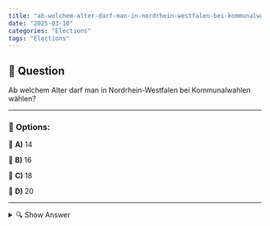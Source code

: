 ```yaml
---
title: "ab-welchem-alter-darf-man-in-nordrhein-westfalen-bei-kommunalwahlen-wahlen"
date: "2025-03-10"
categories: "Elections"
tags: "Elections"
---
```


## 📌 **Question**

Ab welchem Alter darf man in Nordrhein-Westfalen bei Kommunalwahlen wählen?



---

### 📝 **Options:**

🔘 **A)** 14

🔘 **B)** 16

🔘 **C)** 18

🔘 **D)** 20

---

<details>
  <summary>🔍 Show Answer</summary>

  <p>
💡  <b>Correct Answer:</b>  b
  </p>
  <p>
    📖<b>Explanation:</b>
    In Deutschland variieren die Wahlalter je nach Art der Wahl und Bundesland. Insbesondere in Nordrhein-Westfalen (NRW) gelten spezifische Regelungen für Kommunalwahlen, die die Beteiligung der Bürger an lokalen Entscheidungsprozessen ermöglichen. Während das allgemeine Wahlalter für Bundestagswahlen bei 18 Jahren liegt, haben einige Bundesländer, einschließlich NRW, das Wahlrecht für jüngere Altersgruppen bei Kommunalwahlen geöffnet. Diese Anpassungen sollen die politische Partizipation der Jugend fördern und ihnen frühzeitig die Möglichkeit geben, Einfluss auf ihre unmittelbare Umgebung zu nehmen. Daher ist es wichtig zu wissen, ab welchem Alter man in NRW bei Kommunalwahlen wählen darf.
  </p>
</details>

